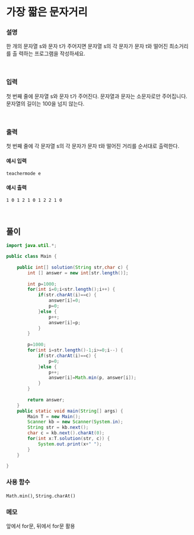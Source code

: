 # 가장 짧은 문자거리
### 설명
한 개의 문자열 s와 문자 t가 주어지면 문자열 s의 각 문자가 문자 t와 떨어진 최소거리를 출
력하는 프로그램을 작성하세요. 

<br>

### 입력
첫 번째 줄에 문자열 s와 문자 t가 주어진다. 문자열과 문자는 소문자로만 주어집니다.
문자열의 길이는 100을 넘지 않는다.


<br>

### 출력
첫 번째 줄에 각 문자열 s의 각 문자가 문자 t와 떨어진 거리를 순서대로 출력한다.


#### 예시 입력
```
teachermode e
```


#### 예시 출력
```
1 0 1 2 1 0 1 2 2 1 0
```

<br>


## 풀이
```java
import java.util.*;

public class Main {
	
	public int[] solution(String str,char c) {
		int [] answer = new int[str.length()];
		
		int p=1000;
		for(int i=0;i<str.length();i++) {
			if(str.charAt(i)==c) {
				answer[i]=0;
				p=0;
			}else {
				p++;
				answer[i]=p;
			}
		}
		
		p=1000;
		for(int i=str.length()-1;i>=0;i--) {
			if(str.charAt(i)==c) {
				p=0;
			}else {
				p++;
				answer[i]=Math.min(p, answer[i]);
			}
		}
		
		return answer;
	}
	public static void main(String[] args) {
		Main T = new Main();
		Scanner kb = new Scanner(System.in);
		String str = kb.next();
		char c = kb.next().charAt(0);
		for(int x:T.solution(str, c)) {
			System.out.print(x+" ");
		}
	}

}

```
### 사용 함수
`Math.min()`, `String.charAt()`

### 메모
앞에서 for문, 뒤에서 for문 활용

<br>


